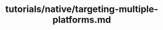 ---
title: tutorials/native/targeting-multiple-platforms.md
showAuthorInfo: false
redirect_path: docs/tutorials/native/basic-kotlin-native-app
---